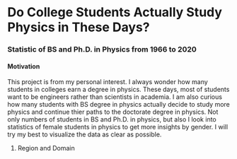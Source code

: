 # Do College Students Actually Study Physics in These Days?

### Statistic of BS and Ph.D. in Physics from 1966 to 2020

#### Motivation
This project is from my personal interest. I always wonder how many students in colleges earn a degree in physics. 
These days, most of students want to be engineers rather than scientists in academia. 
I am also curious how many students with BS degree in physics actually decide to study more physics and continue thier paths to the doctorate degree in physics. 
Not only numbers of students in BS and Ph.D. in physics, but also I look into statistics of female students in physics to get more insights by gender.
I will try my best to visualize the data as clear as possible.

1. Region and Domain 
